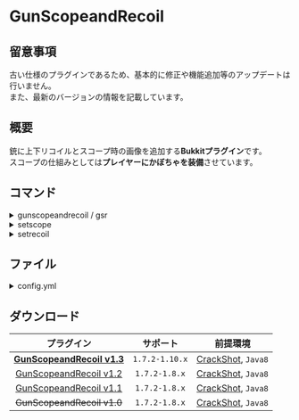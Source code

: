 GunScopeandRecoil
==========

## 留意事項
古い仕様のプラグインであるため、基本的に修正や機能追加等のアップデートは行いません。  
また、最新のバージョンの情報を記載しています。

概要
-----------
銃に上下リコイルとスコープ時の画像を追加する**Bukkitプラグイン**です。  
スコープの仕組みとしては**プレイヤーにかぼちゃを装備**させています。

コマンド
-----------
<details>
<summary>gunscopeandrecoil / gsr</summary>

| 名称 | 短縮 |
|:---|:---|
| gunscopeandrecoil | gsr |

| 引数 | 権限 | 初期 | 説明 |
|:---|:---|:---|:---|
| reload | gunscopeandrecoil.command.reload | OP | ファイルの再読み込みを行います。 |
</details>

<details>
<summary>setscope</summary>

| 名称 | 短縮 |
|:---|:---|
| setscope |  |

| 引数 | 権限 | 初期 | 説明 |
|:---|:---|:---|:---|
| &lt;weaponname&gt; | gunscopeandrecoil.command.setscope | OP | 指定した銃にスコープ時の画像を実装します。 |
</details>

<details>
<summary>setrecoil</summary>

| 名称 | 短縮 |
|:---|:---|
| setrecoil |  |

| 引数 | 権限 | 初期 | 説明 |
|:---|:---|:---|:---|
| &lt;weaponname&gt; &lt;height&gt; &lt;width&gt; | gunscopeandrecoil.command.setrecoil | OP | 指定した銃のリコイルを設定します。 |
</details>

ファイル
-----------
<details>
<summary>config.yml</summary>

**現在`UpdateChecker`は動作しません。**
```yaml
#GunScopeandRecoil v1.3 Config
#CompliantVersion 1.7.2～1.10

#バージョンチェック、ダウンロード
#このプラグインが最新バージョンかチェックします。
#メッセージはOPにしか表示されません。
# trueで有効 falseで無効
UpdateChecker: true
AutoDownload: true

#リコイルの設定
#AK-47 と書いてある場所に武器のタイトルを入力してください。
#height は縦反動です。
#width は横反動です。
Recoil:
  AK-47:
    height: 3.0
    width: 1.0

#スコープの設定
#AK-47 と書いてある場所に武器のタイトルを入力してください。
# - (武器のタイトル)
Scope:
- AK-47
```
</details>

ダウンロード
-----------
| プラグイン | サポート | 前提環境 |
|:---:|:---:|:---:|
| [**GunScopeandRecoil v1.3**](https://github.com/yuttyann/FileArchive/raw/main/GunScopeandRecoil/1.3/GunScopeandRecoil%20v1.3.jar) | `1.7.2-1.10.x` | [CrackShot](https://dev.bukkit.org/projects/crackshot), `Java8` |
| [GunScopeandRecoil v1.2](https://github.com/yuttyann/FileArchive/raw/main/GunScopeandRecoil/1.2/GunScopeandRecoil%20v1.2.jar) | `1.7.2-1.8.x` | [CrackShot](https://dev.bukkit.org/projects/crackshot), `Java8` |
| [GunScopeandRecoil v1.1](https://github.com/yuttyann/FileArchive/raw/main/GunScopeandRecoil/1.1/GunScopeandRecoil%20v1.1.jar) | `1.7.2-1.8.x` | [CrackShot](https://dev.bukkit.org/projects/crackshot), `Java8` |
| ~~GunScopeandRecoil v1.0~~ | `1.7.2-1.8.x` | [CrackShot](https://dev.bukkit.org/projects/crackshot), `Java8` |